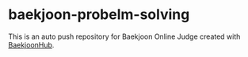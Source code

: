 # baekjoon-probelm-solving
This is an auto push repository for Baekjoon Online Judge created with [BaekjoonHub](https://github.com/BaekjoonHub/BaekjoonHub).

